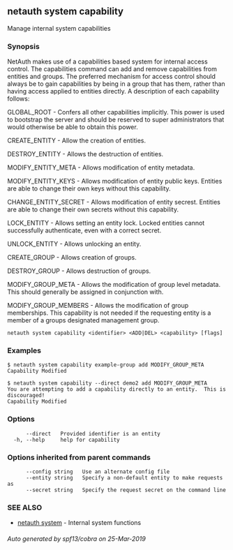 ## netauth system capability

Manage internal system capabilities

### Synopsis


NetAuth makes use of a capabilities based system for internal access
control.  The capabilities command can add and remove capabilities
from entities and groups.  The preferred mechanism for access control
should always be to gain capabilities by being in a group that has
them, rather than having access applied to entities directly.  A
description of each capability follows:

  GLOBAL_ROOT - Confers all other capabilities implicitly.  This power
    is used to bootstrap the server and should be reserved to super
    administrators that would otherwise be able to obtain this power.

  CREATE_ENTITY - Allow the creation of entities.

  DESTROY_ENTITY - Allows the destruction of entities.

  MODIFY_ENTITY_META - Allows modification of entity metadata.

  MODIFY_ENTITY_KEYS - Allows modification of entity public keys.
    Entities are able to change their own keys without this capability.

  CHANGE_ENTITY_SECRET - Allows modification of entity secrest.
    Entities are able to change their own secrets without this
    capability.

  LOCK_ENTITY - Allows setting an entity lock.  Locked entities cannot
    successfully authenticate, even with a correct secret.

  UNLOCK_ENTITY - Allows unlocking an entity.

  CREATE_GROUP - Allows creation of groups.

  DESTROY_GROUP - Allows destruction of groups.

  MODIFY_GROUP_META - Allows the modification of group level metadata.
    This should generally be assigned in conjunction with.

  MODIFY_GROUP_MEMBERS - Allows the modification of group memberships.
    This capability is not needed if the requesting entity is a member
    of a groups designated management group.


```
netauth system capability <identifier> <ADD|DEL> <capability> [flags]
```

### Examples

```
$ netauth system capability example-group add MODIFY_GROUP_META
Capability Modified

$ netauth system capability --direct demo2 add MODIFY_GROUP_META
You are attempting to add a capability directly to an entity.  This is discouraged!
Capability Modified
```

### Options

```
      --direct   Provided identifier is an entity
  -h, --help     help for capability
```

### Options inherited from parent commands

```
      --config string   Use an alternate config file
      --entity string   Specify a non-default entity to make requests as
      --secret string   Specify the request secret on the command line
```

### SEE ALSO

* [netauth system](netauth_system.md)	 - Internal system functions

###### Auto generated by spf13/cobra on 25-Mar-2019
